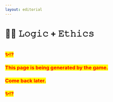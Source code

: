 ```yaml
---
layout: editorial
---
```


# 👩🏫 𝙻𝚘𝚐𝚒𝚌 + 𝙴𝚝𝚑𝚒𝚌𝚜

<figure><img src="../../../../../.gitbook/assets/pexels-btgl-♡-12758876.jpg" alt=""><figcaption></figcaption></figure>

### <mark style="color:red;">✨⁉️</mark>&#x20;

### <mark style="color:red;">This page is being generated by the game.</mark>&#x20;

### <mark style="color:red;">Come back later.</mark>

### <mark style="color:red;">✨⁉️</mark>

